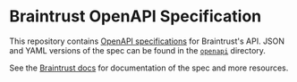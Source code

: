 # Braintrust OpenAPI Specification

This repository contains [OpenAPI specifications](https://www.openapis.org/) for
Braintrust's API. JSON and YAML versions of the spec can be found in the
[`openapi`](/openapi) directory.

See the [Braintrust docs](https://www.braintrustdata.com/docs/api/spec) for
documentation of the spec and more resources.
